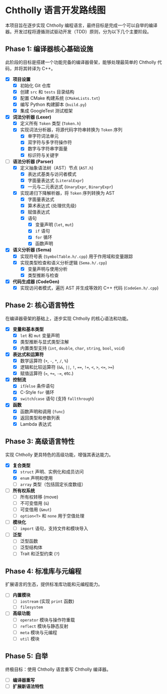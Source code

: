 # Chtholly 语言开发路线图

本项目旨在逐步实现 Chtholly 编程语言，最终目标是完成一个可以自举的编译器。开发过程将遵循测试驱动开发（TDD）原则，分为以下几个主要阶段。

## Phase 1: 编译器核心基础设施

此阶段的目标是搭建一个功能完备的编译器骨架，能够处理最简单的 Chtholly 代码，并将其转译为 C++。

- [x] **项目设置**
    - [x] 初始化 Git 仓库
    - [x] 创建 `src` 和 `tests` 目录结构
    - [x] 配置 CMake 构建系统 (`CMakeLists.txt`)
    - [x] 编写 Python 构建脚本 (`build.py`)
    - [x] 集成 GoogleTest 测试框架
- [x] **词法分析器 (Lexer)**
    - [x] 定义所有 `Token` 类型 (`Token.h`)
    - [x] 实现词法分析器，将源代码字符串转换为 `Token` 序列
        - [x] 单字符词法单元
        - [x] 双字符与多字符操作符
        - [x] 数字与字符串字面量
        - [x] 标识符与关键字
- [ ] **语法分析器 (Parser)**
    - [x] 定义抽象语法树（AST）节点 (`AST.h`)
        - [x] 表达式基类与访问者模式
        - [x] 字面量表达式 (`LiteralExpr`)
        - [x] 一元与二元表达式 (`UnaryExpr`, `BinaryExpr`)
    - [x] 实现递归下降解析器，将 `Token` 序列转换为 AST
        - [x] 字面量表达式
        - [x] 算术表达式 (处理优先级)
        - [x] 赋值表达式
        - [x] 语句
            - [x] 变量声明 (`let`, `mut`)
            - [x] `if` 语句
            - [x] `for` 循环
            - [x] 函数声明
- [x] **语义分析器 (Sema)**
    - [x] 实现符号表 (`SymbolTable.h/.cpp`) 用于作用域和变量跟踪
    - [x] 实现类型检查和语义分析逻辑 (`Sema.h/.cpp`)
        - [x] 变量声明与使用分析
        - [x] 类型推断与检查
 - [x] **代码生成器 (CodeGen)**
    - [x] 实现访问者模式，遍历 AST 并生成等效的 C++ 代码 (`CodeGen.h/.cpp`)

## Phase 2: 核心语言特性

在编译器骨架的基础上，逐步实现 Chtholly 的核心语法和功能。

- [x] **变量和基本类型**
    - [x] `let` 和 `mut` 变量声明
    - [x] 类型推断与显式类型注解
    - [x] 内置类型支持 (`int`, `double`, `char`, `string`, `bool`, `void`)
- [x] **表达式和运算符**
    - [x] 数学运算符 (`+`, `-`, `*`, `/`, `%`)
    - [x] 逻辑和比较运算符 (`&&`, `||`, `!`, `==`, `!=`, `<`, `>`, `<=`, `>=`)
    - [x] 赋值运算符 (`=`, `+=`, `-=`, etc.)
- [x] **控制流**
    - [x] `if`/`else` 条件语句
    - [x] C-Style `for` 循环
    - [x] `switch`/`case` 语句 (支持 `fallthrough`)
- [x] **函数**
    - [x] 函数声明和调用 (`func`)
    - [x] 返回类型和参数列表
    - [x] Lambda 表达式

## Phase 3: 高级语言特性

实现 Chtholly 更具特色的高级功能，增强其表达能力。

- [x] **复合类型**
    - [x] `struct` 声明、实例化和成员访问
    - [x] `enum` 声明和使用
    - [ ] `array` 类型（包括固定长度数组）
- [ ] **所有权系统**
    - [ ] 所有权转移 (move)
    - [ ] 不可变借用 (`&`)
    - [ ] 可变借用 (`&mut`)
    - [ ] `option<T>` 和 `none` 用于空值处理
- [ ] **模块化**
    - [ ] `import` 语句，支持文件和模块导入
- [ ] **泛型**
    - [ ] 泛型函数
    - [ ] 泛型结构体
    - [ ] Trait 和泛型约束 (`?`)

## Phase 4: 标准库与元编程

扩展语言的生态，提供标准库功能和元编程能力。

- [ ] **内置模块**
    - [ ] `iostream` (实现 `print` 函数)
    - [ ] `filesystem`
- [ ] **高级功能**
    - [ ] `operator` 模块与操作符重载
    - [ ] `reflect` 模块与静态反射
    - [ ] `meta` 模块与元编程
    - [ ] `util` 模块

## Phase 5: 自举

终极目标：使用 Chtholly 语言重写 Chtholly 编译器。

- [ ] **编译器重写**
- [ ] **扩展新语法特性**
